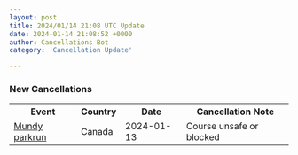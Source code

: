 ```yaml
---
layout: post
title: 2024/01/14 21:08 UTC Update
date: 2024-01-14 21:08:52 +0000
author: Cancellations Bot
category: 'Cancellation Update'

---
```


<h3>New Cancellations</h3>
<div class='hscrollable'>
<table style='width: 100%'>
    <tr>
        <th>Event</th>
        <th>Country</th>
        <th>Date</th>
        <th>Cancellation Note</th>
    </tr>
    <tr>
        <td><a href="https://www.parkrun.ca/mundy">Mundy parkrun</a></td>
        <td>Canada</td>
        <td>2024-01-13</td>
        <td>Course unsafe or blocked</td>
    </tr>
</table>
</div>

